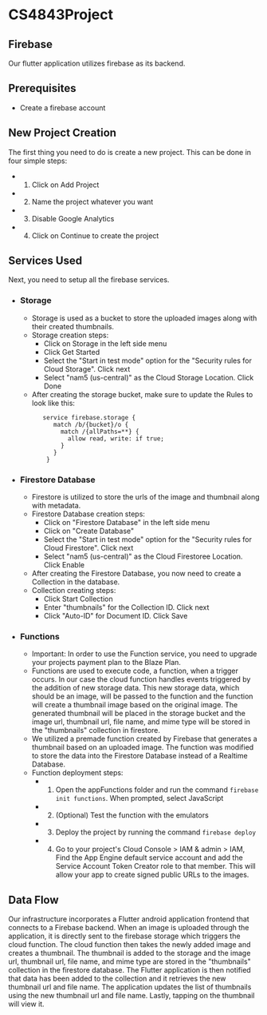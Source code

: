 # CS4843Project

## Firebase
Our flutter application utilizes firebase as its backend.

## Prerequisites
- Create a firebase account

## New Project Creation
The first thing you need to do is create a new project.
This can be done in four simple steps:
- 1) Click on Add Project
- 2) Name the project whatever you want
- 3) Disable Google Analytics
- 4) Click on Continue to create the project

## Services Used
Next, you need to setup all the firebase services.
- ### Storage
  - Storage is used as a bucket to store the uploaded images along with their created thumbnails.
  - Storage creation steps:
    - Click on Storage in the left side menu
    - Click Get Started 
    - Select the "Start in test mode" option for the "Security rules for Cloud Storage". Click next
    - Select "nam5 (us-central)" as the Cloud Storage Location. Click Done
  - After creating the storage bucket, make sure to update the Rules to look like this:
    ```rules_version = '2';
       service firebase.storage {
          match /b/{bucket}/o {
            match /{allPaths=**} {
              allow read, write: if true;
            }
          }
        }
    ```
- ### Firestore Database
  - Firestore is utilized to store the urls of the image and thumbnail along with metadata.
  - Firestore Database creation steps:
    - Click on "Firestore Database" in the left side menu
    - Click on "Create Database"
    - Select the "Start in test mode" option for the "Security rules for Cloud Firestore". Click next
    - Select "nam5 (us-central)" as the Cloud Firestoree Location. Click Enable 
  - After creating the Firestore Database, you now need to create a Collection in the database.
  - Collection creating steps:
    - Click Start Collection
    - Enter "thumbnails" for the Collection ID. Click next
    - Click "Auto-ID" for Document ID. Click Save
- ### Functions
  - Important: In order to use the Function service, you need to upgrade your projects payment plan to the Blaze Plan.
  - Functions are used to execute code, a function, when a trigger occurs. In our case the cloud function handles events 
    triggered by the addition of new storage data. This new storage data, which should be an image, will be passed to the
    function and the function will create a thumbnail image based on the original image. The generated thumbnail will be 
    placed in the storage bucket and the image url, thumbnail url, file name, and mime type will be stored in the 
    "thumbnails" collection in firestore.
  - We utilized a premade function created by Firebase that generates a thumbnail based on an uploaded image. The function was
    modified to store the data into the Firestore Database instead of a Realtime Database.
  - Function deployment steps:
    - 1) Open the appFunctions folder and run the command ```firebase init functions```. When prompted, select JavaScript
    - 2) (Optional) Test the function with the emulators 
    - 3) Deploy the project by running the command ```firebase deploy```
    - 4) Go to your project's Cloud Console > IAM & admin > IAM, Find the App Engine default service account and add the Service 
         Account Token Creator role to that member. This will allow your app to create signed public URLs to the images.
         
## Data Flow
Our infrastructure incorporates a Flutter android application frontend that connects to a Firebase backend. When an image is
uploaded through the application, it is directly sent to the firebase storage which triggers the cloud function. The cloud 
function then takes the newly added image and creates a thumbnail. The thumbnail is added to the storage and the image url, 
thumbnail url, file name, and mime type are stored in the "thumbnails" collection in the firestore database. The Flutter 
application is then notified that data has been added to the collection and it retrieves the new thumbnail url and file name.
The application updates the list of thumbnails using the new thumbnail url and file name. Lastly, tapping on the thumbnail will view it.
